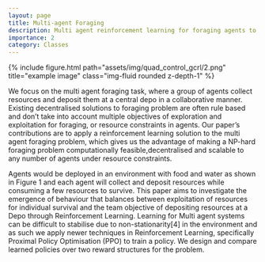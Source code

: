 ```yaml
---
layout: page
title: Multi-agent Foraging
description: Multi agent reinforcement learning for foraging agents to accumulate and store resources from the environment
importance: 2
category: Classes
---
```



<div class="row">
    <div class="col-sm mt-3 mt-md-0">
        {% include figure.html path="assets/img/quad_control_gcrl/2.png" title="example image" class="img-fluid rounded z-depth-1" %}
    </div>
</div>



We focus on the multi agent foraging task, where a group of agents collect resources and deposit them at a central depo in a collaborative manner.
Existing decentralised solutions to foraging problem are often rule based and don’t take into account multiple objectives of exploration and
exploitation for foraging, or resource constraints in agents. Our paper’s contributions are to apply a reinforcement learning solution to the
multi agent foraging problem, which gives us the advantage of making a NP-hard foraging problem computationally feasible,decentralised and scalable to any number of agents under resource constraints.

Agents would be deployed in an environment with food and water as shown in Figure 1 and each agent will collect and deposit resources while
consuming a few resources to survive. This paper aims to investigate the emergence of behaviour that balances between exploitation of resources
for individual survival and the team objective of depositing resources at a Depo through Reinforcement Learning. Learning for Multi agent systems
can be difficult to stabilise due to non-stationarity[4] in the environment and as such we apply newer techniques in Reinforcement Learning, 
specifically Proximal Policy Optimisation (PPO) to train a policy. We design and compare learned policies over two reward structures for the problem.
